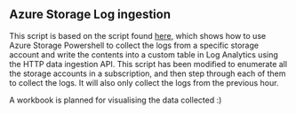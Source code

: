 ## Azure Storage Log ingestion

This script is based on the script found [here][originalscript], which shows how to use  Azure Storage Powershell to collect the logs from a specific storage account and write the contents into a custom table in Log Analytics using the HTTP data ingestion API.
This script has been modified to enumerate all the storage accounts in a subscription, and then step through each of them to collect the logs. It will also only collect the logs from the previous hour.

A workbook is planned for visualising the data collected :)








[originalscript]:https://github.com/Azure/azure-docs-powershell-samples/tree/master/storage/post-storage-logs-to-log-analytics